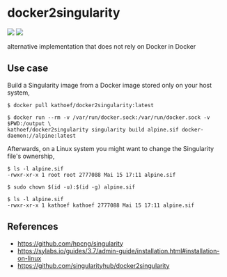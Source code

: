 # docker2singularity

![](https://github.com/kathoef/dgoielksdfg/actions/workflows/test-docker-image.yml/badge.svg?branch=main&event=push&event=workflow_dispatch)
![](https://shields.io/docker/image-size/kathoef/docker2singularity/latest)

alternative implementation that does not rely on Docker in Docker

## Use case

Build a Singularity image from a Docker image stored only on your host system,

```
$ docker pull kathoef/docker2singularity:latest

$ docker run --rm -v /var/run/docker.sock:/var/run/docker.sock -v $PWD:/output \
kathoef/docker2singularity singularity build alpine.sif docker-daemon://alpine:latest
```

Afterwards, on a Linux system you might want to change the Singularity file's ownership,

```
$ ls -l alpine.sif
-rwxr-xr-x 1 root root 2777088 Mai 15 17:11 alpine.sif

$ sudo chown $(id -u):$(id -g) alpine.sif

$ ls -l alpine.sif
-rwxr-xr-x 1 kathoef kathoef 2777088 Mai 15 17:11 alpine.sif
```

## References

* https://github.com/hpcng/singularity
* https://sylabs.io/guides/3.7/admin-guide/installation.html#installation-on-linux
* https://github.com/singularityhub/docker2singularity
